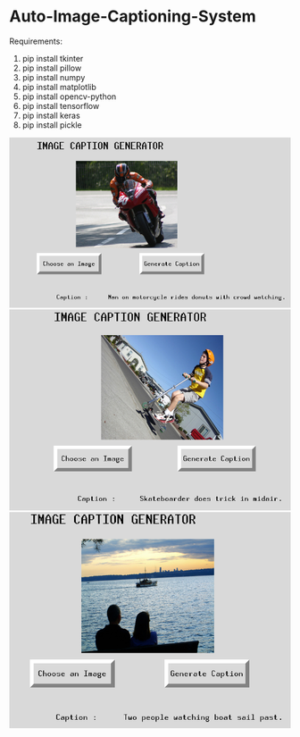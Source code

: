 # Auto-Image-Captioning-System

Requirements:
1. pip install tkinter
2. pip install pillow
3. pip install numpy
4. pip install matplotlib
5. pip install opencv-python
6. pip install tensorflow
7. pip install keras
8. pip install pickle


![Alt text](https://github.com/reeshaiqbal/Auto-Image-Captioning-System/blob/main/Rider%20on%20a%20bike.png)
![Alt text](https://github.com/reeshaiqbal/Auto-Image-Captioning-System/blob/main/Skateboard.png)
![Alt text](https://github.com/reeshaiqbal/Auto-Image-Captioning-System/blob/main/sunset.png)
